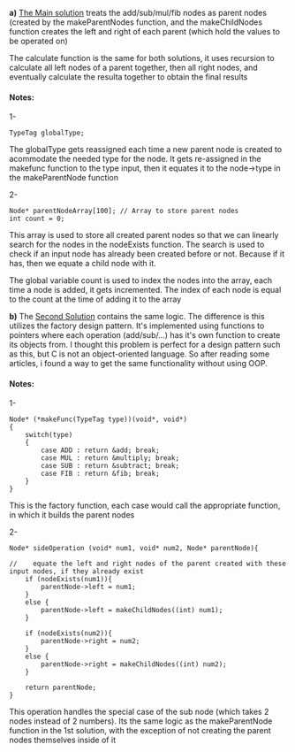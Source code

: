 **a)** [The Main solution](https://github.com/Mariam22-hub/bitnine/blob/main/question%201/q1.c) treats the add/sub/mul/fib nodes as parent nodes (created by the makeParentNodes function, and the makeChildNodes function creates the left and right of each parent (which hold the values to be operated on) 

The calculate function is the same for both solutions, it uses recursion to calculate all left nodes of a parent together, then all right nodes, and eventually calculate the resulta together to obtain the final results

#### Notes: 

1- 
```` 
TypeTag globalType; 
````
The globalType gets reassigned each time a new parent node is created to acommodate the needed type for the node. It gets re-assigned in the makefunc function to the type input, then it equates it to the node->type in the makeParentNode function

2-
````
Node* parentNodeArray[100]; // Array to store parent nodes
int count = 0;
````
This array is used to store all created parent nodes so that we can linearly search for the nodes in the nodeExists function. The search is used to check if an input node has already been created before or not. Because if it has, then we equate a child node with it.

The global variable count is used to index the nodes into the array, each time a node is added, it gets incremented. The index of each node is equal to the count at the time of adding it to the array
<br>

**b)**  The [Second Solution](https://github.com/Mariam22-hub/bitnine/blob/main/question%201/anotherSolution_q1.c) contains the same logic. The difference is this utilizes the factory design pattern. It's implemented using functions to pointers where each operation (add/sub/...) has it's own function to create its objects from. I thought this problem is perfect for a design pattern such as this, but C is not an object-oriented language. So after reading some articles, i found a way to get the same functionality without using OOP.


#### Notes:

1- 
````
Node* (*makeFunc(TypeTag type))(void*, void*)
{
    switch(type)
    {
        case ADD : return &add; break;
        case MUL : return &multiply; break;
        case SUB : return &subtract; break;
        case FIB : return &fib; break;
    }
}
````
This is the factory function, each case would call the appropriate function, in which it builds the parent nodes

2- 
````
Node* sideOperation (void* num1, void* num2, Node* parentNode){

//    equate the left and right nodes of the parent created with these input nodes, if they already exist
    if (nodeExists(num1)){
        parentNode->left = num1;
    }
    else {
        parentNode->left = makeChildNodes((int) num1);
    }

    if (nodeExists(num2)){
        parentNode->right = num2;
    }
    else {
        parentNode->right = makeChildNodes((int) num2);
    }

    return parentNode;
}
````
This operation handles the special case of the sub node (which takes 2 nodes instead of 2 numbers). Its the same logic as the makeParentNode function in the 1st solution, with the exception of not creating the parent nodes themselves inside of it 
